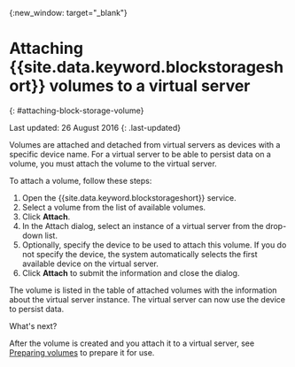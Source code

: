 
{:new_window: target="_blank"}


# Attaching {{site.data.keyword.blockstorageshort}} volumes to a virtual server
{: #attaching-block-storage-volume}

Last updated: 26 August 2016
{: .last-updated}

Volumes are attached and detached from virtual servers as devices with a specific device name. For a virtual server to be able to persist data on a volume, you must attach the volume to the virtual server.

To attach a volume, follow these steps:

1.	Open the {{site.data.keyword.blockstorageshort}} service.
2.	Select a volume from the list of available volumes.
3.	Click **Attach**.
4.	In the Attach dialog, select an instance of a virtual server from the drop-down list.
5.	Optionally, specify the device to be used to attach this volume. If you do not specify the device, the system automatically selects the first available device on the virtual server.
6.	Click **Attach** to submit the information and close the dialog.

The volume is listed in the table of attached volumes with the information about the virtual server instance.
The virtual server can now use the device to persist data. 

What's next?

After the volume is created and you attach it to a virtual server, see [Preparing volumes](../BlockStorage/blockstorage_preparingvolume.html) to prepare it for use.
